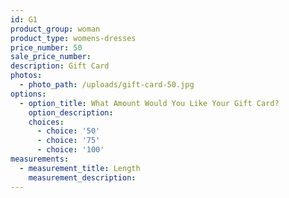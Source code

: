 ```yaml
---
id: G1
product_group: woman
product_type: womens-dresses
price_number: 50
sale_price_number:
description: Gift Card
photos:
  - photo_path: /uploads/gift-card-50.jpg
options:
  - option_title: What Amount Would You Like Your Gift Card?
    option_description:
    choices:
      - choice: '50'
      - choice: '75'
      - choice: '100'
measurements:
  - measurement_title: Length
    measurement_description:
---
```


